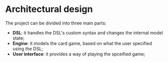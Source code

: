 # Architectural design
The project can be divided into three main parts:

- **DSL**: it handles the DSL's custom syntax and changes the internal model state;
- **Engine**: it models the card game, based on what the user specified using the DSL;
- **User interface**: it provides a way of playing the spceified game;
